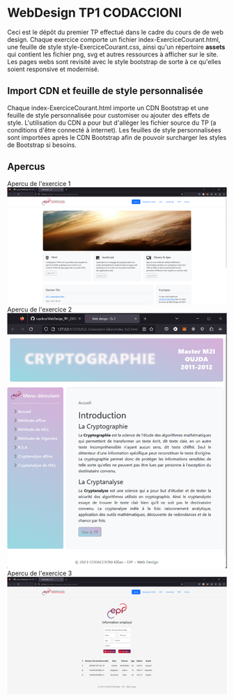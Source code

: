 # WebDesign TP1 CODACCIONI

Ceci est le dépôt du premier TP effectué dans le cadre du cours de de web design.
Chaque exercice comporte un fichier index-ExerciceCourant.html, une feuille de style style-ExerciceCourant.css, ainsi qu'un répertoire **assets** qui contient les fichier png, svg et autres ressources à afficher sur le site.
Les pages webs sont revisité avec le style bootstrap de sorte à ce qu'elles soient responsive et modernisé.

## Import CDN et feuille de style personnalisée

Chaque index-ExerciceCourant.html importe un CDN Bootstrap et une feuille de style personnalisée pour customiser ou ajouter des effets de style. L'utilisation du CDN a pour but d'alléger les fichier source du TP (a conditions d'être connecté à internet). Les feuilles de style personnalisées sont importées après le CDN Bootstrap afin de pouvoir surcharger les styles de Bootstrap si besoins. 

## Apercus

Apercu de l'exercice 1
![Apercu de l'exercice 1](/Screenshots/Ex1.png)
Apercu de l'exercice 2
![Apercu de l'exercice 2](/Screenshots/Ex2(1).png)
Apercu de l'exercice 3
![Apercu de l'exercice 3](/Screenshots/Ex3.png)
